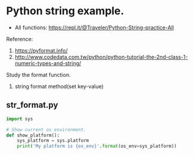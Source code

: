 # Python string example.

* All functions: https://repl.it/@Traveler/Python-String-practice-All

Reference:
1. https://pyformat.info/
2. http://www.codedata.com.tw/python/python-tutorial-the-2nd-class-1-numeric-types-and-string/

Study the format function.
1. string format method(set key-value)

## str_format.py
```python
import sys

# Show current os environment.
def show_platform():
    sys_platform = sys.platform
    print('My platform is {os_env}'.format(os_env=sys_platform))
```